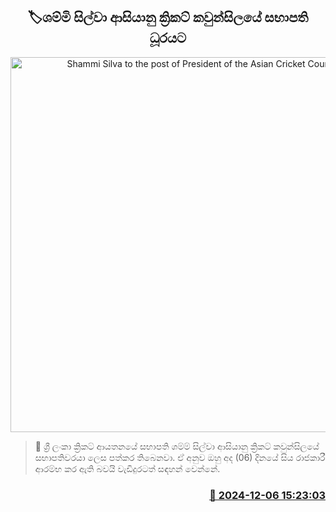 <p align='center'><b><h2 align='center' title='Shammi Silva to the post of President of the Asian Cricket Council'>🏷ශම්මි සිල්වා ආසියානු ක්‍රිකට් කවුන්සිලයේ සභාපති ධූරයට</h2></b></p>
<p align='center'><img src='https://helakuru.sgp1.cdn.digitaloceanspaces.com/esana/images/lib/shamminew-archived.jpg' width='600' alt='Shammi Silva to the post of President of the Asian Cricket Council'></p>

>📝 ශ්‍රී ලංකා ක්‍රිකට් ආයතනයේ සභාපති ශම්ම් සිල්වා ආසියානු ක්‍රිකට් කවුන්සිලයේ සභාපතිවරයා ලෙස පත්කර තිබෙනවා.
ඒ අනුව ඔහු අද (06) දිනයේ සිය රාජකාරී ආරම්භ කර ඇති බවයි වැඩිදුරටත් සඳහන් වෙන්නේ.


<h3 align='right'><a href='https://www.helakuru.lk/esana/p/105710/'>📅 2024-12-06 15:23:03</a></h3>
